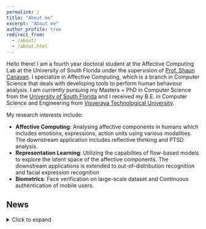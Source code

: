```yaml
---
permalink: /
title: "About me"
excerpt: "About me"
author_profile: true
redirect_from: 
  - /about/
  - /about.html
---
```


Hello there! I am a fourth year doctoral student at the Affective Computing Lab at the University of South Florida
under the supervision of [Prof. Shaun Canavan](https://www.csee.usf.edu/~scanavan/). I specialize
in Affective Computing, which is a branch in Computer Science that deals with developing tools to perform human behaviour analysis. I am currently pursuing my Masters + PhD in
Computer Science from the
[University *of* South Florida](https://www.usf.edu/) and I received my
B.E. in Computer Science and Engineering from [Visveraya Technological University](https://vtu.ac.in/).

 My research interests include:
  * **Affective Computing**: Analysing affective components in humans which includes emotions, expressions, action units using various modalities. The downstream application includes reflective thinking and PTSD analysis.
  * **Representation Learning**: Utilizing the capabilites of flow-based models to explore the latent space of the affective components. The downstream applications is extended to out-of-distribution recognition and facial expression recognition
  * **Biometrics**: Face verification on large-scale dataset and Continuous authentication of mobile users.


## **News**
<details>
  <summary>Click to expand</summary>

      *  [2023] Paper accepted at [IJCB](https://ijcb2023.ieee-biometrics.org/) 2023 
      *  [2023] Awarded best doctoral presentation award at [FG 2023 DC](https://fg2023.ieee-biometrics.org/participate/doctoral-consortium)
      *  [2023] Served as a reviewer at ACII 2023 
      *  [2022] Moved to candidacy by successfully proposing my major area 
      *  [2022] Served as a reviewer at ICPR 2022  
      *  [2021] Won the best paper award at ACII 2021 

</details>
